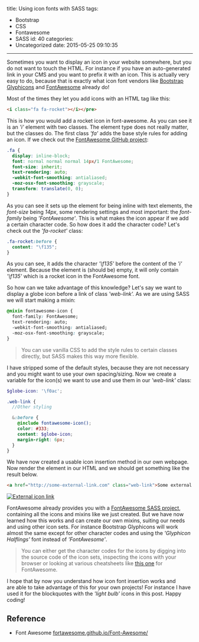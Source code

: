 title: Using icon fonts with SASS
tags:
  - Bootstrap
  - CSS
  - Fontawesome
  - SASS
id: 40
categories:
  - Uncategorized
date: 2015-05-25 09:10:35
---

Sometimes you want to display an icon in your website somewhere, but you do not want to touch the HTML. For instance if you have an auto-generated link in your CMS and you want to prefix it with an icon. This is actually very easy to do, because that is exactly what icon font vendors like [Bootstrap Glyphicons](http://getbootstrap.com/components/) and [FontAwesome](http://fortawesome.github.io/Font-Awesome/) already do!

<!-- more -->

Most of the times they let you add icons with an HTML tag like this:

```html
<i class="fa fa-rocket"></i></pre>
```

This is how you would add a rocket icon in font-awesome. As you can see it is an _'i'_ element with two classes. The element type does not really matter, but the classes do. The first class _'fa'_ adds the base style rules for adding an icon. If we check out the [FontAwesome GitHub project](https://github.com/FortAwesome/Font-Awesome):

```css
.fa {
  display: inline-block;
  font: normal normal normal 14px/1 FontAwesome;
  font-size: inherit;
  text-rendering: auto;
  -webkit-font-smoothing: antialiased;
  -moz-osx-font-smoothing: grayscale;
  transform: translate(0, 0);
}
```

As you can see it sets up the element for being inline with text elements, the _font-size_ being _14px_, some rendering settings and most important: the _font-family_ being _'FontAwesome'_. This is what makes the icon appear if we add a certain character code. So how does it add the character code? Let's check out the _'fa-rocket'_ class:

```css
.fa-rocket:before {
  content: "\f135";
}
```

As you can see, it adds the character _'\f135'_ before the content of the _'i'_ element. Because the element is (should be) empty, it will only contain _'\f135'_ which is a rocket icon in the FontAwesome font.

So how can we take advantage of this knowledge? Let's say we want to display a globe icon before a link of class _'web-link'._ As we are using SASS we will start making a mixin:

```css
@mixin fontawesome-icon {
  font-family: FontAwesome;
  text-rendering: auto;
  -webkit-font-smoothing: antialiased;
  -moz-osx-font-smoothing: grayscale;
}
```

> You can use vanilla CSS to add the style rules to certain classes directly, but SASS makes this way more flexible.

I have stripped some of the default styles, because they are not necessary and you might want to use your own spacing/sizing. Now we create a variable for the icon(s) we want to use and use them in our _'web-link'_ class:

```scss
$globe-icon: '\f0ac';

.web-link {
  //Other styling

  &:before {
    @include fontawesome-icon();
    color: #333;
    content: $globe-icon;
    margin-right: 6px;
  }
}
```

We have now created a usable icon insertion method in our own webpage. Now render the element in our HTML and we should get something like the result below.

```html
<a href="http://some-external-link.com" class="web-link">Some external link</a>
```

[![External icon link](http://wecodetheweb.com/wp-content/uploads/2015/05/Schermafbeelding-2015-05-25-om-10.49.34.png)](http://wecodetheweb.com/wp-content/uploads/2015/05/Schermafbeelding-2015-05-25-om-10.49.34.png)

FontAwesome already provides you with a [FontAwesome SASS project](https://github.com/FortAwesome/font-awesome-sass), containing all the icons and mixins like we just created. But we have now learned how this works and can create our own mixins, suiting our needs and using other icon sets. For instance Bootstrap Glyphicons will work almost the same except for other character codes and using the _'Glyphicon Halflings'_ font instead of _'FontAwesome'_.

> You can either get the character codes for the icons by digging into the source code of the icon sets, inspecting the icons with your browser or looking at various cheatsheets like [this one](http://fortawesome.github.io/Font-Awesome/cheatsheet/) for FontAwesome.

I hope that by now you understand how icon font insertion works and are able to take advantage of this for your own projects! For instance I have used it for the blockquotes with the _'light bulb'_ icons in this post. Happy coding!

## Reference
- Font Awesome [fortawesome.github.io/Font-Awesome/](https://fortawesome.github.io/Font-Awesome/)
